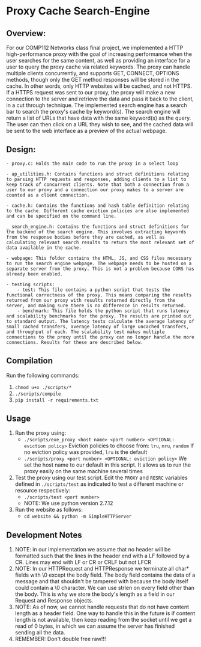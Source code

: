 # Proxy Cache Search-Engine

## Overview: 
For our COMP112 Networks class final project, we implemented a HTTP high-performance proxy with the goal of increasing performance when the user searches for the same content, as well as providing an interface for a user to query the proxy cache via related keywords. The proxy can handle multiple clients concurrently, and supports GET, CONNECT, OPTIONS methods, though only the GET method responses will be stored in the cache. In other words, only HTTP websites will be cached, and not HTTPS. If a HTTPS request was sent to our proxy, the proxy will make a new connection to the server and retrieve the data and pass it back to the client, in a cut through technique. The implemented search engine has a search bar to search the proxy's cache by keyword(s). The search engine will return a list of URLs that have data with the same keyword(s) as the query. The user can then click on a URL they wish to see, and the cached data will be sent to the web interface as a preview of the actual webpage.

## Design:
    - proxy.c: Holds the main code to run the proxy in a select loop

    - ap_utilities.h: Contains functions and struct definitions relating to parsing HTTP requests and responses, adding clients to a list to keep track of concurrent clients. Note that both a connection from a user to our proxy and a connection our proxy makes to a server are counted as a client connection.

    - cache.h: Contains the functions and hash table definition relating to the cache. Different cache eviction policies are also implemented and can be specified on the command line.

    _ search_engine.h: Contains the functions and struct definitions for the backend of the search engine. This involves extracting keywords from the response bodies before they are cached, as well as calculating relevant search results to return the most relevant set of data available in the cache.

    - webpage: This folder contains the HTML, JS, and CSS files necessary to run the search engine webpage. The webpage needs to be hosted on a separate server from the proxy. This is not a problem because CORS has already been enabled.

    - testing scripts:
        - test: This file contains a python script that tests the functional correctness of the proxy. This means comparing the results returned from our proxy with results returned directly from the server, and making sure there is no difference in results returned.
        - benchmark: This file holds the python script that runs latency and scalability benchmarks for the proxy. The results are printed out to standard output. The latency tests calculate the average latency of small cached transfers, average latency of large uncached transfers, and throughput of each. The scalability test makes multiple connections to the proxy until the proxy can no longer handle the more connections. Results for these are described below.

## Compilation
Run the following commands:
1. `chmod u+x ./scripts/*`
2. `./scripts/compile`
3. `pip install -r requirements.txt`

## Usage
1. Run the proxy using:
    * `./scripts/exe_proxy <host name> <port number> <OPTIONAL: eviction policy>`
    Eviction policies to choose from: `lru`, `mru`, `random`
    If no eviction policy was provided, `lru` is the default
    * `./scripts/proxy <port number> <OPTIONAL: eviction policy>`
    We set the host name to our default in this script. It allows us to run the proxy easily on the same machine several times
2. Test the proxy using our test script. Edit the `PROXY` and `RESRC` variables defined in `./scripts/test` as indicated to test a different machine or resource respectively:
    * `./scripts/test <port number>`
    * NOTE: We use python version 2.7.12
3. Run the website as follows:
    * `cd website && python -m SimpleHTTPServer`

## Development Notes

1. NOTE: in our implementation we assume that no header will be formatted such that the lines in the header end with a LF followed by a CR. Lines may end with LF or CR or CRLF but not LFCR
2. NOTE: In our HTTPRequest and HTTPResponse we terminate all char* fields with \0 except the body field. The body field contains the data of a message and that shouldn't be tampered with because the body itself could contain a \0 character. We can use strlen on every field other than the body. This is why we store the body's length as a field in our Request and Response objects.
3. NOTE: As of now, we cannot handle requests that do not have content length as a header field. One way to handle this in the future is if content length is not available, then keep reading from the socket until we get a read of 0 bytes, in which we can assume the server has finished sending all the data.
4. REMEMBER: Don't double free raw!!!
